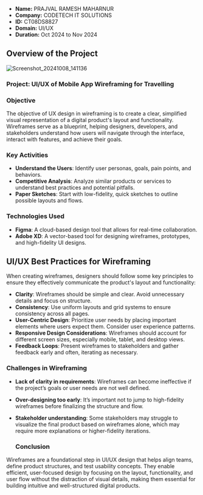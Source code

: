 
- **Name:** PRAJVAL RAMESH MAHARNUR
- **Company:** CODETECH IT SOLUTIONS
- **ID:** CT08DS8827
- **Domain:** UI/UX
- **Duration:** Oct 2024 to Nov 2024


## Overview of the Project
![Screenshot_20241008_141136](https://github.com/user-attachments/assets/06145e13-78bc-4b50-b169-0ef88301df6d)


### Project: UI/UX of Mobile App Wireframing for Travelling

### Objective
The objective of UX design in wireframing is to create a clear, simplified visual representation of a digital product's layout and functionality. Wireframes serve as a blueprint, helping designers, developers, and stakeholders understand how users will navigate through the interface, interact with features, and achieve their goals.

### Key Activities
- **Understand the Users**: Identify user personas, goals, pain points, and behaviors.
- **Competitive Analysis**: Analyze similar products or services to understand best practices and potential pitfalls.
- **Paper Sketches**: Start with low-fidelity, quick sketches to outline possible layouts and flows.

### Technologies Used
- **Figma**: A cloud-based design tool that allows for real-time collaboration.
- **Adobe XD**: A vector-based tool for designing wireframes, prototypes, and high-fidelity UI designs.

## UI/UX Best Practices for Wireframing
When creating wireframes, designers should follow some key principles to ensure they effectively communicate the product's layout and functionality:

- **Clarity**: Wireframes should be simple and clear. Avoid unnecessary details and focus on structure. 
- **Consistency**: Use uniform layouts and grid systems to ensure consistency across all pages.
- **User-Centric Design**: Prioritize user needs by placing important elements where users expect them. Consider user experience patterns.
- **Responsive Design Considerations**: Wireframes should account for different screen sizes, especially mobile, tablet, and desktop views.
- **Feedback Loops**: Present wireframes to stakeholders and gather feedback early and often, iterating as necessary.

### Challenges in Wireframing
- **Lack of clarity in requirements**: Wireframes can become ineffective if the project’s goals or user needs are not well defined.
- **Over-designing too early**: It’s important not to jump to high-fidelity wireframes before finalizing the structure and flow.
- **Stakeholder understanding**: Some stakeholders may struggle to visualize the final product based on wireframes alone, which may require more explanations or higher-fidelity iterations.

  ### Conclusion
Wireframes are a foundational step in UI/UX design that helps align teams, define product structures, and test usability concepts. They enable efficient, user-focused design by focusing on the layout, functionality, and user flow without the distraction of visual details, making them essential for building intuitive and well-structured digital products.








